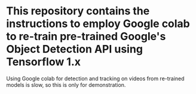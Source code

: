 # This repository contains the instructions to employ Google colab to re-train pre-trained Google's Object Detection API using Tensorflow 1.x

Using Google colab for detection and tracking on videos from re-trained models is slow, so this is only for demonstration.



